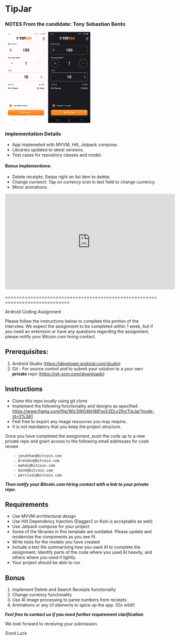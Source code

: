 # TipJar

### NOTES From the candidate: Tony Sebastian Bento

<img src="screenshots%2FHome-light.jpg" height="300">        <img src="screenshots%2FHome-dark.jpg" height="300">

### Implementation Details

- App implemeted with MVVM, Hilt, Jetpack compose.
- Libraries updated to latest versions.
- Test cases for repository classes and model.

#### Bonus Implementions:

- Delete receipts: Swipe right on list item to delete.
- Change currenct: Tap on currency icon in text field to change currency.
- Minor animations.

<iframe width="560" height="315" src="https://drive.google.com/file/d/13VatpDyVfqw4g-qmdMi8dmDDR1sQic8O/view?usp=sharing" frameborder="0" allow="accelerometer; autoplay; clipboard-write; encrypted-media; gyroscope; picture-in-picture" allowfullscreen></iframe>

=============================================================================

Android Coding Assignment

Please follow the instructions below to complete this portion of the interview. 
We expect the assignment to be completed within 1 week, but if you need an extension or have any questions regarding the assignment, please notify your Bitcoin.com hiring contact. 


## Prerequisites:

1. Android Studio (https://developer.android.com/studio)
2. Git - For source control and to submit your solution to a your own **private** repo (https://git-scm.com/downloads) 
        
## Instructions

- Clone this repo locally using git clone
- Implement the following functionality and designs as specified: https://www.figma.com/file/Wjc3WG4kH8IFooV2DLv29v/TipJar?node-id=0%3A1
- Feel free to export any image resources you may require.
- It is not mandatory that you keep the project structure.

Once you have completed the assignment, push the code up to a new private repo and grant access to the following email addresses for code review 

        - jonathan@bitcoin.com
        - brendon@bitcoin.com    
        - mahdi@bitcoin.com
        - minh@bitcoin.com
        - percival@bitcoin.com
        
***Then notify your Bitcoin.com hiring contact with a link to your private repo.***


## Requirements

- Use MVVM architectural design
- Use Hilt Dependency Injection (Dagger2 or Koin is acceptable as well)
- Use Jetpack compose for your project
- Some of the libraries in this template are outdated. Please update and modernize the components as you see fit. 
- Write tests for the models you have created
- Include a text file summarising how you used AI to complete the assignment. Identify parts of the code where you used AI heavily, and others where you used it lightly.
- Your project should be able to run

## Bonus
    
1. Implement Delete and Search Receipts functionality
2. Change currency functonality
3. Use AI image processing to parse numbers from reciepts
4. Animations or any UI elements to spice up the app. (Go wild!)


***Feel free to contact us if you need further requirement clarification*** 

We look forward to receiving your submission.

Good Luck
